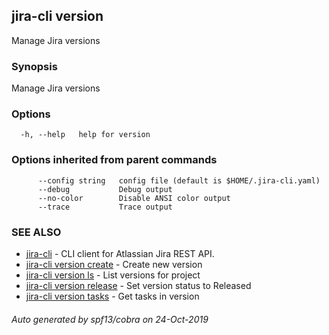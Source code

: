 ## jira-cli version

Manage Jira versions

### Synopsis

Manage Jira versions

### Options

```
  -h, --help   help for version
```

### Options inherited from parent commands

```
      --config string   config file (default is $HOME/.jira-cli.yaml)
      --debug           Debug output
      --no-color        Disable ANSI color output
      --trace           Trace output
```

### SEE ALSO

* [jira-cli](jira-cli.md)	 - CLI client for Atlassian Jira REST API.
* [jira-cli version create](jira-cli_version_create.md)	 - Create new version
* [jira-cli version ls](jira-cli_version_ls.md)	 - List versions for project
* [jira-cli version release](jira-cli_version_release.md)	 - Set version status to Released
* [jira-cli version tasks](jira-cli_version_tasks.md)	 - Get tasks in version

###### Auto generated by spf13/cobra on 24-Oct-2019
